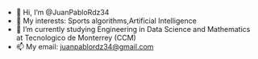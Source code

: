 - 👋 Hi, I’m @JuanPabloRdz34
- 👀 My interests: Sports algorithms,Artificial Intelligence
- 🌱 I’m currently studying Engineering in Data Science and Mathematics at Tecnologico de Monterrey (CCM)
- 📫 My email: juanpablordz34@gmail.com

<!---
JuanPabloRdz34/JuanPabloRdz34 is a ✨ special ✨ repository because its `README.md` (this file) appears on your GitHub profile.
You can click the Preview link to take a look at your changes.
--->
